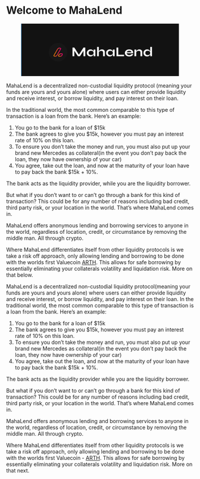 # Welcome to MahaLend

<figure><img src=".gitbook/assets/image.png" alt=""><figcaption></figcaption></figure>

MahaLend is a decentralized non-custodial liquidity protocol (meaning your funds are yours and yours alone) where users can either provide liquidity and receive interest, or borrow liquidity, and pay interest on their loan.&#x20;

In the traditional world, the most common comparable to this type of transaction is a loan from the bank. Here’s an example:

1. You go to the bank for a loan of $15k
2. The bank agrees to give you $15k, however you must pay an interest rate of 10% on this loan.
3. To ensure you don’t take the money and run, you must also put up your brand new Mercedes as collateral(in the event you don’t pay back the loan, they now have ownership of your car)
4. You agree, take out the loan, and now at the maturity of your loan have to pay back the bank $15k + 10%.

The bank acts as the liquidity provider, while you are the liquidity borrower.&#x20;

But what if you don’t want to or can’t go through a bank for this kind of transaction? This could be for any number of reasons including bad credit, third party risk, or your location in the world. That’s where MahaLend comes in.

MahaLend offers anonymous lending and borrowing services to anyone in the world, regardless of location, credit, or circumstance by removing the middle man. All through crypto.&#x20;

Where MahaLend differentiates itself from other liquidity protocols is we take a risk off approach, only allowing lending and borrowing to be done with the worlds first Valuecoin [ARTH](https://docs.arth.loans). This allows for safe borrowing by essentially eliminating your collaterals volatility and liquidation risk. More on that below.&#x20;

MahaLend is a decentralized non-custodial liquidity protocol(meaning your funds are yours and yours alone) where users can either provide liquidity and receive interest, or borrow liquidity, and pay interest on their loan. In the traditional world, the most common comparable to this type of transaction is a loan from the bank. Here’s an example:

1. You go to the bank for a loan of $15k
2. The bank agrees to give you $15k, however you must pay an interest rate of 10% on this loan.
3. To ensure you don’t take the money and run, you must also put up your brand new Mercedes as collateral(in the event you don’t pay back the loan, they now have ownership of your car)
4. You agree, take out the loan, and now at the maturity of your loan have to pay back the bank $15k + 10%.&#x20;

The bank acts as the liquidity provider while you are the liquidity borrower.&#x20;

But what if you don’t want to or can’t go through a bank for this kind of transaction? This could be for any number of reasons including bad credit, third party risk, or your location in the world. That’s where MahaLend comes in.

MahaLend offers anonymous lending and borrowing services to anyone in the world, regardless of location, credit, or circumstance by removing the middle man. All through crypto.&#x20;

Where MahaLend differentiates itself from other liquidity protocols is we take a risk off approach, only allowing lending and borrowing to be done with the worlds first Valuecoin - [ARTH](https://docs.arth.loans). This allows for safe borrowing by essentially eliminating your collaterals volatility and liquidation risk. More on that next.&#x20;
